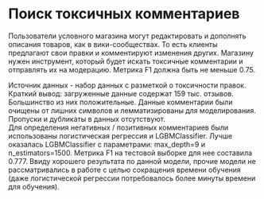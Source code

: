 # Поиск токсичных комментариев
Пользователи условного магазина могут редактировать и дополнять описания товаров, как в вики-сообществах. То есть клиенты предлагают свои правки и комментируют изменения других. Магазину нужен инструмент, который будет искать токсичные комментарии и отправлять их на модерацию. Метрика F1 должна быть не меньше 0.75. 

Источник данных - набор данных с разметкой о токсичности правок.
<br>Краткий вывод: загруженные данные содержат 159 тыс. отзывов. Большинство из них положительные. Данные комментарии были очищены от лишних символов и лемматизированы для моделирования. Пропуски и дубликаты в данных отсутствуют.
<br>Для определения негативных / позитивных комментариев были использованы логистическая регрессия и LGBMClassifier. Лучше оказалась LGBMClassifier с параметрами: max_depth=9 и n_estimators=1500. Метрика F1 на тестовой выборке для нее составила 0.777. Ввиду хорошего результата по данной модели, прочие модели не рассматривались в работе с целью сокращения времени обучения (даже логистической регрессии потребовалось более минуты времени для обучения).
